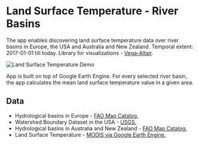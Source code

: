 # Land Surface Temperature - River Basins
The app enables discovering land surface temperature data over river basins in Europe, the USA and Australia and New Zealand. Temporal extent: 2017-01-01 till today. Library for visualizations - [Vega-Altair](https://altair-viz.github.io/index.html).


![Land Surface Temperature Demo](https://user-images.githubusercontent.com/17071295/189638606-1b3c3177-ba83-4cec-ab8a-3a2b04305af7.gif)

App is built on top of Google Earth Engine. For every selected river basin, the app calculates the mean land surface temperature value in a given area.


## Data
* Hydrological basins in Europe - [FAO Map Catalog.](https://data.apps.fao.org/map/catalog/srv/api/records/1849e279-67bd-4e6f-a789-9918925a11a1)
* Watershed Boundary Dataset in the USA - [USGS.](https://www.usgs.gov/national-hydrography/watershed-boundary-dataset)
* Hydrological basins in Australia and New Zealand - [FAO Map Catalog.](https://data.apps.fao.org/catalog/dataset/a1a0e9ee-5062-4950-a6b9-fdd2284b2607)
* Land Surface Temperature - [MODIS via Google Earth Engine.](https://developers.google.com/earth-engine/datasets/catalog/MODIS_061_MOD11A2)
